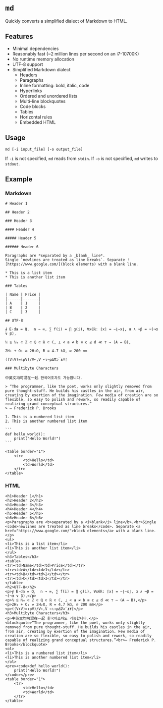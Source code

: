 # `md`

Quickly converts a simplified dialect of Markdown to HTML.

## Features

* Minimal dependencies
* Reasonably fast (~2 million lines per second on an i7-10700K)
* No runtime memory allocation
* UTF-8 support
* Simplified Markdown dialect
  * Headers
  * Paragraphs
  * Inline formatting: bold, italic, code
  * Hyperlinks
  * Ordered and unordered lists
  * Multi-line blockquotes
  * Code blocks
  * Tables
  * Horizontal rules
  * Embedded HTML

## Usage

```
md [-i input_file] [-o output_file]
```

If `-i` is not specified, `md` reads from `stdin`. If `-o` is not specified, `md` writes to `stdout`.

## Example

### Markdown

~~~
# Header 1

## Header 2

### Header 3

#### Header 4

##### Header 5

###### Header 6

Paragraphs are *separated by a _blank_ line*.
Single `newlines are treated as line breaks`. Separate ![https://www.google.com/](block elements) with a blank line.

* This is a list item
* This is another list item

### Tables

| Name | Price |
|------|-------|
| A    | 1     |
| B    | 2     |
| C    | 3     |

## UTF-8

∮ E⋅da = Q,  n → ∞, ∑ f(i) = ∏ g(i), ∀x∈ℝ: ⌈x⌉ = −⌊−x⌋, α ∧ ¬β = ¬(¬α ∨ β),

ℕ ⊆ ℕ₀ ⊂ ℤ ⊂ ℚ ⊂ ℝ ⊂ ℂ, ⊥ < a ≠ b ≡ c ≤ d ≪ ⊤ ⇒ (A ⇔ B),

2H₂ + O₂ ⇌ 2H₂O, R = 4.7 kΩ, ⌀ 200 mm

((V⍳V)=⍳⍴V)/V←,V ←⍳→⍴∆∇⊃‾⍎⍕⌈

### Multibyte Characters

中英文均可混在⼀起 한국어조차도 가능합니다.

> “The programmer, like the poet, works only slightly removed from pure thought-stuff. He builds his castles in the air, from air, creating by exertion of the imagination. Few media of creation are so flexible, so easy to polish and rework, so readily capable of realizing grand conceptual structures.”
> ― Frederick P. Brooks

1. This is a numbered list item
2. This is another numbered list item

```
def hello_world():
    print("Hello World!")
```

<table border="1">
    <tr>
        <td>Hello</td>
        <td>World</td>
    </tr>
</table>
~~~

### HTML

```
<h1>Header 1</h1>
<h2>Header 2</h2>
<h3>Header 3</h3>
<h4>Header 4</h4>
<h5>Header 5</h5>
<h6>Header 6</h6>
<p>Paragraphs are <b>separated by a <i>blank</i> line</b>.<br>Single <code>newlines are treated as line breaks</code>. Separate <a href="https://www.google.com/">block elements</a> with a blank line.</p>
<ul>
<li>This is a list item</li>
<li>This is another list item</li>
</ul>
<h3>Tables</h3>
<table>
<tr><td>Name</td><td>Price</td></tr>
<tr><td>A</td><td>1</td></tr>
<tr><td>B</td><td>2</td></tr>
<tr><td>C</td><td>3</td></tr>
</table>
<h2>UTF-8</h2>
<p>∮ E⋅da = Q,  n → ∞, ∑ f(i) = ∏ g(i), ∀x∈ℝ: ⌈x⌉ = −⌊−x⌋, α ∧ ¬β = ¬(¬α ∨ β),</p>
<p>ℕ ⊆ ℕ₀ ⊂ ℤ ⊂ ℚ ⊂ ℝ ⊂ ℂ, ⊥ < a ≠ b ≡ c ≤ d ≪ ⊤ ⇒ (A ⇔ B),</p>
<p>2H₂ + O₂ ⇌ 2H₂O, R = 4.7 kΩ, ⌀ 200 mm</p>
<p>((V⍳V)=⍳⍴V)/V←,V ←⍳→⍴∆∇⊃‾⍎⍕⌈</p>
<h3>Multibyte Characters</h3>
<p>中英文均可混在⼀起 한국어조차도 가능합니다.</p>
<blockquote>“The programmer, like the poet, works only slightly removed from pure thought-stuff. He builds his castles in the air, from air, creating by exertion of the imagination. Few media of creation are so flexible, so easy to polish and rework, so readily capable of realizing grand conceptual structures.”<br>― Frederick P. Brooks</blockquote>
<ol>
<li>This is a numbered list item</li>
<li>This is another numbered list item</li>
</ol>
<pre><code>def hello_world():
    print("Hello World!")
</code></pre>
<table border="1">
    <tr>
        <td>Hello</td>
        <td>World</td>
    </tr>
</table>
```
